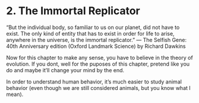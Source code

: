 # 2. The Immortal Replicator

“But the individual body, so familiar to us on our planet, did not have to exist. The only kind of entity that has to exist in order for life to arise, anywhere in the universe, is the immortal replicator.”
— The Selfish Gene: 40th Anniversary edition (Oxford Landmark Science) by Richard Dawkins

Now for this chapter to make any sense, you have to believe in the theory of evolution. If you dont, well for the puposes of this chapter, pretend like you do and maybe it’ll change your mind by the end. 

In order to understand human behavior, it’s much easier to study animal behavior (even though we are still considered animals, but you know what I mean). 
